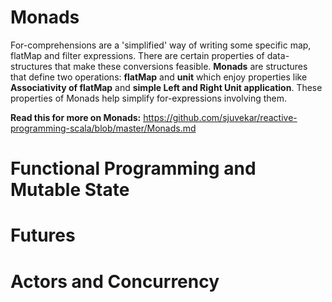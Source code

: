 <h1>Monads</h1>
For-comprehensions are a 'simplified' way of writing some specific map, flatMap and filter expressions. There are certain properties of data-structures that make these conversions feasible. <b>Monads</b> are structures that define two operations: <b>flatMap</b> and <b>unit</b> which enjoy properties like <b>Associativity of flatMap</b> and <b>simple Left and Right Unit application</b>. These properties of Monads help simplify for-expressions involving them.

<b>Read this for more on Monads:</b> <a href="https://github.com/sjuvekar/reactive-programming-scala/blob/master/Monads.md">https://github.com/sjuvekar/reactive-programming-scala/blob/master/Monads.md</a>

<h1> Functional Programming and Mutable State </h1>

<h1>Futures</h1>

<h1>Actors and Concurrency</h1>
